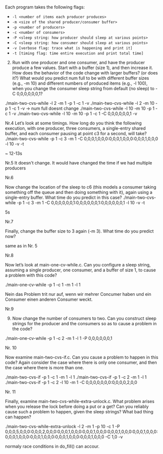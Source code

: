 Each program takes the following flags: 
- `-l <number of items each producer produces>`
- `-m <size of the shared producer/consumer buffer>`
- `-p <number of producers>`
- `-c <number of consumers>`
- `-P <sleep string: how producer should sleep at various points>`
- `-C <sleep string: how consumer should sleep at various points>`
- `-v [verbose flag: trace what is happening and print it]`
- `-t [timing flag: time entire execution and print total time]`



2. Run with one producer and one consumer, and have the producer
produce a few values. Start with a buffer (size 1), and then increase
it. How does the behavior of the code change with larger buffers?
(or does it?) What would you predict num full to be with different
buffer sizes (e.g., -m 10) and different numbers of produced items
(e.g., -l 100), when you change the consumer sleep string from
default (no sleep) to -C 0,0,0,0,0,0,1?

./main-two-cvs-while -l 2 -m 1 -p 1 -c 1 -v
./main-two-cvs-while -l 2 -m 10 -p 1 -c 1 -v
-> num full doesnt change
./main-two-cvs-while -l 10 -m 10 -p 1 -c 1 -v
./main-two-cvs-while -l 10 -m 10 -p 1 -c 1 -C 0,0,0,0,0,0,1 -v

Nr.4
Let’s look at some timings. How long do you think the following execution, with one producer, three consumers, a single-entry
shared buffer, and each consumer pausing at point c3 for a second, will take? ./main-two-cvs-while -p 1 -c 3 -m 1 -C
0,0,0,1,0,0,0:0,0,0,1,0,0,0:0,0,0,1,0,0,0 -l 10 -v
-t

~ 12-13s

Nr.5
It doesn't change. It would have changed the time if we had multiple producers

Nr.6

Now change the location of the sleep to c6 (this models a consumer taking something off the queue and then doing something
with it), again using a single-entry buffer. What time do you predict in this case? ./main-two-cvs-while -p 1 -c 3 -m 1
-C 0,0,0,0,0,0,1:0,0,0,0,0,0,1:0,0,0,0,0,0,1 -l 10
-v -t

5s

Nr.7

Finally, change the buffer size to 3 again (-m 3). What time do you
predict now?

same as in Nr. 5

Nr.8

Now let’s look at main-one-cv-while.c. Can you configure
a sleep string, assuming a single producer, one consumer, and a
buffer of size 1, to cause a problem with this code?

./main-one-cv-while -p 1 -c 1 -m 1 -l 1

Nein das Problem trit nur auf, wenn wir mehrer Concumer haben und ein Consumer einen anderen Consumer weckt.

Nr.9

9. Now change the number of consumers to two. Can you construct
sleep strings for the producer and the consumers so as to cause a
problem in the code?

./main-one-cv-while -p 1 -c 2 -m 1 -l 1 -P 0,0,0,0,0,0,1

Nr. 10

Now examine main-two-cvs-if.c. Can you cause a problem to
happen in this code? Again consider the case where there is only
one consumer, and then the case where there is more than one.

./main-two-cvs-if -p 1 -c 1 -m 1 -l 1
./main-two-cvs-if -p 1 -c 2 -m 1 -l 1
./main-two-cvs-if -p 1 -c 2 -l 10 -m 1 -C 0,0,0,0,0,0,0:0,0,0,0,2,0,0

Nr. 11

Finally, examine main-two-cvs-while-extra-unlock.c. What
problem arises when you release the lock before doing a put or a
get? Can you reliably cause such a problem to happen, given the
sleep strings? What bad thing can happen?

./main-two-cvs-while-extra-unlock -l 2 -m 1 -p 10 -c 1 -P 0,0,0,5,0,0,0:0,0,0,2,0,0,0:0,0,0,1,0,0,0:0,0,0,1,0,0,0:0,0,0,1,0,0,0:0,0,0,1,0,0,0:0,0,0,1,0,0,0:0,0,0,1,0,0,0:0,0,0,1,0,0,0:0,0,0,1,0,0,0 -C 1,0 -v

normaly race conditions in do_fill() can accour.